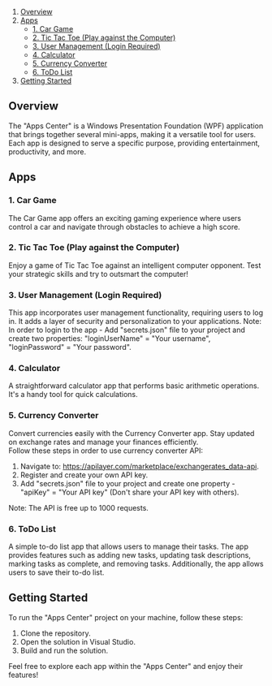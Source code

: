 1. [Overview](#overview)
2. [Apps](#apps)
   - [1. Car Game](#1-car-game)
   - [2. Tic Tac Toe (Play against the Computer)](#2-tic-tac-toe-play-against-the-computer)
   - [3. User Management (Login Required)](#3-user-management-login-required)
   - [4. Calculator](#4-calculator)
   - [5. Currency Converter](#5-currency-converter)
   - [6. ToDo List](#6-todo-list)
3. [Getting Started](#getting-started)

## Overview

The "Apps Center" is a Windows Presentation Foundation (WPF) application that brings together several mini-apps, making it a versatile tool for users. Each app is designed to serve a specific purpose, providing entertainment, productivity, and more.

## Apps

### 1. Car Game

The Car Game app offers an exciting gaming experience where users control a car and navigate through obstacles to achieve a high score.

### 2. Tic Tac Toe (Play against the Computer)

Enjoy a game of Tic Tac Toe against an intelligent computer opponent. Test your strategic skills and try to outsmart the computer!

### 3. User Management (Login Required)

This app incorporates user management functionality, requiring users to log in. It adds a layer of security and personalization to your applications.
Note: In order to login to the app - Add "secrets.json" file to your project and create two properties: "loginUserName" = "Your username", "loginPassword" = "Your password".

### 4. Calculator

A straightforward calculator app that performs basic arithmetic operations. It's a handy tool for quick calculations.

### 5. Currency Converter

Convert currencies easily with the Currency Converter app. Stay updated on exchange rates and manage your finances efficiently.  
Follow these steps in order to use currency converter API:
 1. Navigate to: https://apilayer.com/marketplace/exchangerates_data-api.
 2. Register and create your own API key.
 3. Add "secrets.json" file to your project and create one property - "apiKey" = "Your API key" (Don't share your API key with others).

Note: The API is free up to 1000 requests.

### 6. ToDo List

A simple to-do list app that allows users to manage their tasks. The app provides features such as adding new tasks, updating task descriptions, marking tasks as complete, and removing tasks. Additionally, the app allows users to save their to-do list.

## Getting Started

To run the "Apps Center" project on your machine, follow these steps:

1. Clone the repository.
2. Open the solution in Visual Studio.
3. Build and run the solution.

Feel free to explore each app within the "Apps Center" and enjoy their features!
